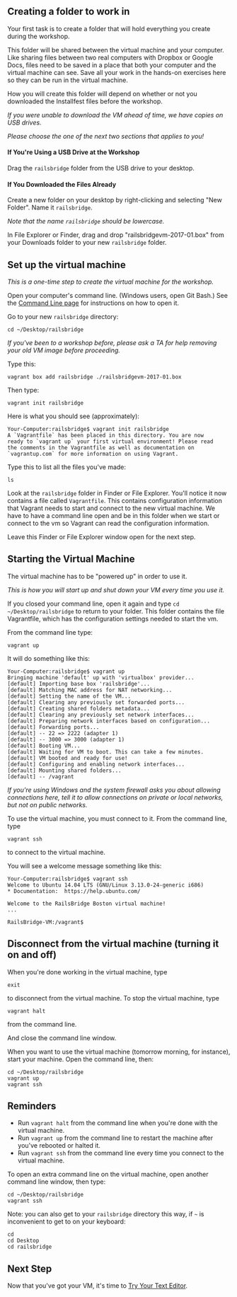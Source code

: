 ## Creating a folder to work in

Your first task is to create a folder that will hold everything you create
during the workshop.

This folder will be shared between the virtual machine and your computer. Like sharing files between two real computers with Dropbox or Google Docs, files need to be saved in a place that both your computer and the virtual machine can see. Save all your work in the hands-on exercises here so they can be run in the virtual machine.

How you will create this folder will depend on whether or not you downloaded
the Installfest files before the workshop.

*If you were unable to download the VM ahead of time, we have copies on USB drives.*

*Please choose the one of the next two sections that applies to you!*

#### If You're Using a USB Drive at the Workshop

Drag the `railsbridge` folder from the USB drive to your desktop.

#### If You Downloaded the Files Already

Create a new folder on your desktop by right-clicking and selecting "New
Folder". Name it `railsbridge`.

*Note that the name `railsbridge` should be lowercase.*

In File Explorer or Finder, drag and drop "railsbridgevm-2017-01.box" from
your Downloads folder to your new `railsbridge` folder.

## Set up the virtual machine

*This is a one-time step to create the virtual machine for the workshop.*

Open your computer's command line. (Windows users, open Git Bash.) See the [Command Line page](command_line) for instructions on how to open it.

<!-- INSTRUCTORS: please remember to update all occurrences of the box -->
<!-- filename everywhere when the VM version changes. -->

Go to your new `railsbridge` directory:

    cd ~/Desktop/railsbridge

*If you've been to a workshop before, please ask a TA for help removing your old VM image before proceeding.*

Type this:

    vagrant box add railsbridge ./railsbridgevm-2017-01.box

Then type:

    vagrant init railsbridge

Here is what you should see (approximately):

    Your-Computer:railsbridge$ vagrant init railsbridge
    A `Vagrantfile` has been placed in this directory. You are now
    ready to `vagrant up` your first virtual environment! Please read
    the comments in the Vagrantfile as well as documentation on
    `vagrantup.com` for more information on using Vagrant.

Type this to list all the files you've made:

    ls

Look at the `railsbridge` folder in Finder or File Explorer. You'll notice it
now contains a file called `Vagrantfile`.  This contains configuration
information that Vagrant needs to start and connect to the new virtual
machine.  We have to have a command line open and be in this folder when we
start or connect to the vm so Vagrant can read the configuration information.

Leave this Finder or File Explorer window open for the next step.

## Starting the Virtual Machine

The virtual machine has to be "powered up" in order to use it.

*This is how you will start up and shut down your VM every time you use it.*

If you closed your command line, open it again and type `cd
~/Desktop/railsbridge` to return to your folder.  This folder contains the
file Vagrantfile, which has the configuration settings needed to start the vm.

From the command line type:

    vagrant up

It will do something like this:

    Your-Computer:railsbridge$ vagrant up
    Bringing machine 'default' up with 'virtualbox' provider...
    [default] Importing base box 'railsbridge'...
    [default] Matching MAC address for NAT networking...
    [default] Setting the name of the VM...
    [default] Clearing any previously set forwarded ports...
    [default] Creating shared folders metadata...
    [default] Clearing any previously set network interfaces...
    [default] Preparing network interfaces based on configuration...
    [default] Forwarding ports...
    [default] -- 22 => 2222 (adapter 1)
    [default] -- 3000 => 3000 (adapter 1)
    [default] Booting VM...
    [default] Waiting for VM to boot. This can take a few minutes.
    [default] VM booted and ready for use!
    [default] Configuring and enabling network interfaces...
    [default] Mounting shared folders...
    [default] -- /vagrant

*If you're using Windows and the system firewall asks you about allowing
connections here, tell it to allow connections on private or local networks,
but not on public networks.*

To use the virtual machine, you must connect to it.  From the command line, type

    vagrant ssh

to connect to the virtual machine.

You will see a welcome message something like this:

    Your-Computer:railsbridge$ vagrant ssh
    Welcome to Ubuntu 14.04 LTS (GNU/Linux 3.13.0-24-generic i686)
    * Documentation:  https://help.ubuntu.com/

    Welcome to the RailsBridge Boston virtual machine!
    ...

    RailsBridge-VM:/vagrant$

## Disconnect from the virtual machine (turning it on and off)

When you're done working in the virtual machine, type

    exit

to disconnect from the virtual machine. To stop the virtual machine, type

    vagrant halt

from the command line.

And close the command line window.

When you want to use the virtual machine (tomorrow morning, for instance),
start your machine. Open the command line, then:

    cd ~/Desktop/railsbridge
    vagrant up
    vagrant ssh

## Reminders

* Run `vagrant halt` from the command line when you're done with the virtual machine.
* Run `vagrant up` from the command line to restart the machine after you've rebooted or halted it.
* Run `vagrant ssh` from the command line every time you connect to the virtual machine.

To open an extra command line
on the virtual machine, open another command line window, then type:

    cd ~/Desktop/railsbridge
    vagrant ssh

Note: you can also get to your `railsbridge` directory this way, if `~` is
inconvenient to get to on your keyboard:

    cd
    cd Desktop
    cd railsbridge

## Next Step

Now that you've got your VM, it's time to [Try Your Text
Editor](/installfest/install_a_text_editor).
